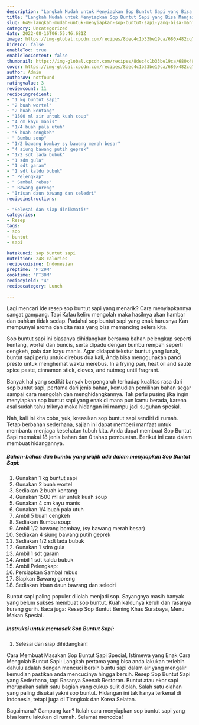 ```yaml
---
description: "Langkah Mudah untuk Menyiapkan Sop Buntut Sapi yang Bisa Manjain Lidah, Buat Buka Puasa Menggugah Selera"
title: "Langkah Mudah untuk Menyiapkan Sop Buntut Sapi yang Bisa Manjain Lidah, Buat Buka Puasa Menggugah Selera"
slug: 649-langkah-mudah-untuk-menyiapkan-sop-buntut-sapi-yang-bisa-manjain-lidah-buat-buka-puasa-menggugah-selera
category: Uncategorized
date: 2022-08-16T06:55:46.681Z
image: https://img-global.cpcdn.com/recipes/8dec4c1b33be19ca/680x482cq70/sop-buntut-sapi-foto-resep-utama.jpg
hideToc: false
enableToc: true
enableTocContent: false
thumbnail: https://img-global.cpcdn.com/recipes/8dec4c1b33be19ca/680x482cq70/sop-buntut-sapi-foto-resep-utama.jpg
cover: https://img-global.cpcdn.com/recipes/8dec4c1b33be19ca/680x482cq70/sop-buntut-sapi-foto-resep-utama.jpg
author: Admin
authorAv: notfound
ratingvalue: 3
reviewcount: 11
recipeingredient:
- "1 kg buntut sapi"
- "2 buah wortel"
- "2 buah kentang"
- "1500 ml air untuk kuah soup"
- "4 cm kayu manis"
- "1/4 buah pala utuh"
- "5 buah cengkeh"
- " Bumbu soup"
- "1/2 bawang bombay sy bawang merah besar"
- "4 siung bawang putih geprek"
- "1/2 sdt lada bubuk"
- "1 sdm gula"
- "1 sdt garam"
- "1 sdt kaldu bubuk"
- " Pelengkap"
- " Sambal rebus"
- " Bawang goreng"
- "Irisan daun bawang dan seledri"
recipeinstructions:

- "Selesai dan siap dinikmati!"
categories:
- Resep
tags:
- sop
- buntut
- sapi

katakunci: sop buntut sapi 
nutrition: 248 calories
recipecuisine: Indonesian
preptime: "PT29M"
cooktime: "PT30M"
recipeyield: "4"
recipecategory: Lunch

---
```



Lagi mencari ide resep sop buntut sapi yang menarik? Cara menyiapkannya sangat gampang. Tapi Kalau keliru mengolah maka hasilnya akan hambar dan bahkan tidak sedap. Padahal sop buntut sapi yang enak harusnya Kan mempunyai aroma dan cita rasa yang bisa memancing selera kita.


Sop buntut sapi ini biasanya dihidangkan bersama bahan pelengkap seperti kentang, wortel dan buncis, serta dipadu dengan bumbu rempah seperti cengkeh, pala dan kayu manis. Agar didapat tekstur buntut yang lunak, buntut sapi perlu untuk direbus dua kali, Anda bisa menggunakan panci presto untuk menghemat waktu merebus. In a frying pan, heat oil and sauté spice paste, cinnamon stick, cloves, and nutmeg until fragrant.

Banyak hal yang sedikit banyak berpengaruh terhadap kualitas rasa dari sop buntut sapi, pertama dari jenis bahan, kemudian pemilihan bahan segar sampai cara mengolah dan menghidangkannya. Tak perlu pusing jika ingin menyiapkan sop buntut sapi yang enak di mana pun kamu berada, karena asal sudah tahu triknya maka hidangan ini mampu jadi suguhan spesial.


Nah, kali ini kita coba, yuk, kreasikan sop buntut sapi sendiri di rumah. Tetap berbahan sederhana, sajian ini dapat memberi manfaat untuk membantu menjaga kesehatan tubuh kita. Anda dapat membuat Sop Buntut Sapi memakai 18 jenis bahan dan 0 tahap pembuatan. Berikut ini cara dalam membuat hidangannya.

<!--inarticleads1-->

##### Bahan-bahan dan bumbu yang wajib ada dalam menyiapkan Sop Buntut Sapi:

1. Gunakan 1 kg buntut sapi
1. Gunakan 2 buah wortel
1. Sediakan 2 buah kentang
1. Gunakan 1500 ml air untuk kuah soup
1. Gunakan 4 cm kayu manis
1. Gunakan 1/4 buah pala utuh
1. Ambil 5 buah cengkeh
1. Sediakan  Bumbu soup:
1. Ambil 1/2 bawang bombay, (sy bawang merah besar)
1. Sediakan 4 siung bawang putih geprek
1. Sediakan 1/2 sdt lada bubuk
1. Gunakan 1 sdm gula
1. Ambil 1 sdt garam
1. Ambil 1 sdt kaldu bubuk
1. Ambil  Pelengkap:
1. Persiapkan  Sambal rebus
1. Siapkan  Bawang goreng
1. Sediakan Irisan daun bawang dan seledri


Buntut sapi paling populer diiolah menjadi sop. Sayangnya masih banyak yang belum sukses membuat sop buntut. Kuah kaldunya keruh dan rasanya kurang gurih. Baca juga: Resep Sop Buntut Bening Khas Surabaya, Menu Makan Spesial. 

<!--inarticleads2-->

##### Instruksi untuk memasak Sop Buntut Sapi:


1. Selesai dan siap dihidangkan!

Cara Membuat Masakan Sop Buntut Sapi Special, Istimewa yang Enak Cara Mengolah Buntut Sapi: Langkah pertama yang bisa anda lakukan terlebih dahulu adalah dengan mencuci bersih buntu sapi dalam air yang mengalir kemudian pastikan anda mencucinya hingga bersih. Resep Sop Buntut Sapi yang Sederhana, tapi Rasanya Seenak Restoran. Buntut atau ekor sapi merupakan salah satu bagian yang cukup sulit diolah. Salah satu olahan yang paling disukai yakni sop buntut. Hidangan ini tak hanya terkenal di Indonesia, tetapi juga di Tiongkok dan Korea Selatan. 

Bagaimana? Gampang kan? Itulah cara menyiapkan sop buntut sapi yang bisa kamu lakukan di rumah. Selamat mencoba!
